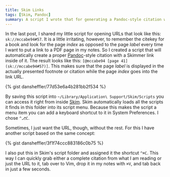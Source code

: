 ```yaml
---
title: Skim Links
tags: [Skim, Pandoc]
summary: A script I wrote that for generating a Pandoc-style citation with an automatically generated link to the right page in Skim.
---
```




In the last post, I shared my little script for opening URLs that
look like this: `sk://mccabe94#57`. It is a little irritating,
however, to remember the citekey for a book and look for the page
*index* as opposed to the page *label* every time I want to put a
link to a PDF page in my notes. So I created a script that will
automatically create a proper [Pandoc][]-style citation with a
Skimmer link inside of it. The result looks like this: `[@mccabe94
[page 41](sk://mccabe94#57)]`. This makes sure that the page
*label* is displayed in the actually presented footnote or citation
while the page *index* goes into the link URL.

 [Pandoc]: http://johnmacfarlane.net/pandoc/

{% gist dansheffler/77d53e6a4b281bb2f534 %}

By saving this script into `~/Library/Application\
Support/Skim/Scripts` you can access it right from inside [Skim].
Skim automatically loads all the scripts it finds in this folder
into its script menu.  Because this makes the script a menu item
you can add a keyboard shortcut to it in System Preferences.  I
chose `^⎇C`.

[Skim]: http://skim-app.sourceforge.net

Sometimes, I just want the URL, though, without the rest.  For this
I have another script based on the same concept:

{% gist dansheffler/3f1f74ccc883186c0b75 %}

I also put this in Skim's script folder and assigned it the
shortcut `^⌘C`.  This way I can quickly grab either a complete
citation from what I am reading or just the URL to it, tab over to
Vim, drop it in my notes with `⌘V`, and tab back in just a few
seconds.



